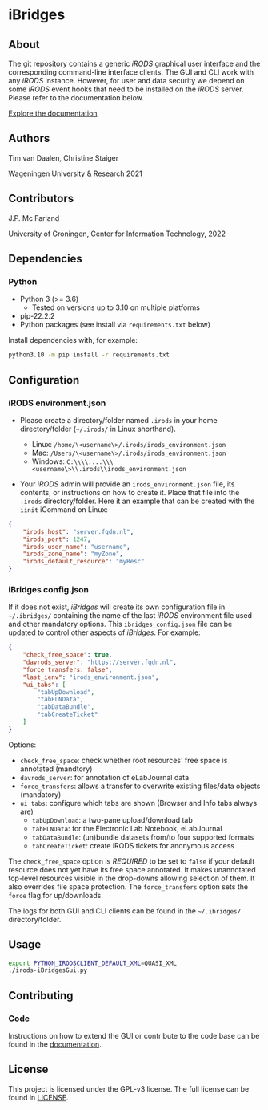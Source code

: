 # iBridges
## About

The git repository contains a generic *iRODS* graphical user interface and the corresponding command-line interface clients.  The GUI and CLI work with any *iRODS* instance.  However, for user and data security we depend on some *iRODS* event hooks that need to be installed on the *iRODS* server.  Please refer to the documentation below.

[Explore the documentation](https://chstaiger.github.io/iBridges-Gui/)

## Authors

Tim van Daalen, Christine Staiger

Wageningen University & Research 2021

## Contributors

J.P. Mc Farland

University of Groningen, Center for Information Technology, 2022

## Dependencies

### Python

- Python 3 (>= 3.6)
  - Tested on versions up to 3.10 on multiple platforms
- pip-22.2.2
- Python packages (see install via `requirements.txt` below)

Install dependencies with, for example:

```sh
python3.10 -m pip install -r requirements.txt
```

## Configuration

### iRODS environment.json

- Please create a directory/folder named `.irods` in your home directory/folder (`~/.irods/` in Linux shorthand).
  - Linux: `/home/\<username\>/.irods/irods_environment.json`
  - Mac: `/Users/\<username\>/.irods/irods_environment.json`
  - Windows: `C:\\\\....\\\<username\>\\.irods\\irods_environment.json`

- Your *iRODS* admin will provide an `irods_environment.json` file, its contents, or instructions on how to create it.  Place that file into the `.irods` directory/folder.  Here it an example that can be created with the `iinit` iCommand on Linux:

```json
{
    "irods_host": "server.fqdn.nl",
    "irods_port": 1247,
    "irods_user_name": "username",
    "irods_zone_name": "myZone",
    "irods_default_resource": "myResc"
}
```

### iBridges config.json

If it does not exist, *iBridges* will create its own configuration file in `~/.ibridges/` containing the name of the last *iRODS* environment file used and other mandatory options.  This `ibridges_config.json` file can be updated to control other aspects of *iBridges*.  For example:

```json
{
    "check_free_space": true,
    "davrods_server": "https://server.fqdn.nl",
    "force_transfers: false",
    "last_ienv": "irods_environment.json",
    "ui_tabs": [
        "tabUpDownload",
        "tabELNData",
        "tabDataBundle",
        "tabCreateTicket"
    ]
}
```
Options:
- `check_free_space`: check whether root resources' free space is annotated (mandtory)
- `davrods_server`: for annotation of eLabJournal data
- `force_transfers`: allows a transfer to overwrite existing files/data objects (mandatory)
- `ui_tabs`: configure which tabs are shown (Browser and Info tabs always are)
  - `tabUpDownload`: a two-pane upload/download tab
  - `tabELNData`: for the Electronic Lab Notebook, eLabJournal
  - `tabDataBundle`: (un)bundle datasets from/to four supported formats
  - `tabCreateTicket`: create iRODS tickets for anonymous access

The `check_free_space` option is *REQUIRED* to be set to `false` if your default resource does not yet have its free space annotated.  It makes unannotated top-level resources visible in the drop-downs allowing selection of them.  It also overrides file space protection.  The `force_transfers` option sets the `force` flag for up/downloads.

The logs for both GUI and CLI clients can be found in the `~/.ibridges/` directory/folder.

## Usage

```bash
export PYTHON_IRODSCLIENT_DEFAULT_XML=QUASI_XML
./irods-iBridgesGui.py
```

## Contributing
### Code
Instructions on how to extend the GUI or contribute to the code base can be found in the [documentation](https://chstaiger.github.io/iBridges-Gui/).

## License
This project is licensed under the GPL-v3 license.
The full license can be found in [LICENSE](LICENSE).
